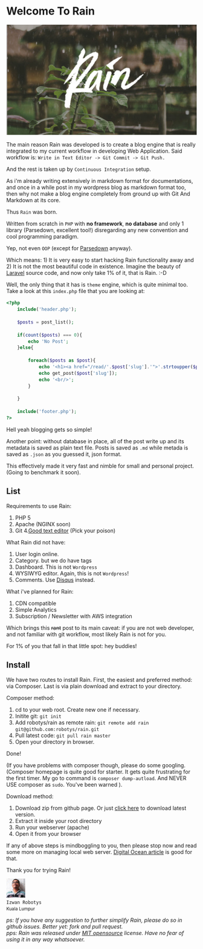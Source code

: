 Welcome To Rain
===

![Photo by Mike Kotsch on Unsplash](/media/welcome-rain.jpg)

The main reason Rain was developed is to create a blog engine that is really integrated to my current workflow in developing Web Application. Said workflow is: `Write in Text Editor -> Git Commit -> Git Push.`

And the rest is taken up by `Continuous Integration` setup.

As i'm already writing extensively in markdown format for documentations, and once in a while post in my wordpress blog as markdown format too, then why not make a blog engine completely from ground up with Git And Markdown at its core.

Thus `Rain` was born.

Written from scratch in `PHP` with **no framework**, **no database** and only 1 library (Parsedown, excellent tool!) disregarding any new convention and cool programming paradigm.

Yep, not even `OOP` (except for [Parsedown](http://parsedown.org) anyway).

Which means: 1) It is very easy to start hacking Rain functionality away and 2) It is not the most beautiful code in existence. Imagine the beauty of [Laravel](http://laravel.com) source code, and now only take 1% of it, that is Rain. :-D

Well, the only thing that it has is `theme` engine, which is quite minimal too. Take a look at this `index.php` file that you are looking at:

```php
<?php 
	include('header.php');
 				
	$posts = post_list();

	if(count($posts) === 0){
		echo 'No Post';
	}else{
		
		foreach($posts as $post){
			echo '<h1><a href="/read/'.$post['slug'].'">'.strtoupper($post['title']).'</a></h1>';
			echo get_post($post['slug']);
			echo '<br/>';
		}

	}

	include('footer.php');
?>
```

Hell yeah blogging gets so simple!

Another point: without database in place, all of the post write up and its metadata is saved as plain text file. Posts is saved as `.md` while metada is saved as `.json` as you guessed it, json format.

This effectively made it very fast and nimble for small and personal project. (Going to benchmark it soon).

List
---

Requirements to use Rain:
1. PHP 5
2. Apache (NGINX soon)
3. Git
4.[Good text editor](http://www.sublimetext.com) (Pick your poison)

What Rain did not have:
1. User login online.
2. Category. but we do have tags
3. Dashboard. This is not `Wordpress`</a>
4. WYSIWYG editor. Again, this is not `Wordpress`!
5. Comments. Use [Disqus](http://disqus.com)</a> instead.

What i've planned for Rain:
1. CDN compatible
2. Simple Analytics
3. Subscription / Newsletter with AWS integration

Which brings this <strike>rant</strike> post to its main caveat: if you are not web developer, and not familiar with git workflow, most likely Rain is not for you.

For 1% of you that fall in that little spot: hey buddies!

Install
---

We have two routes to install Rain. First, the easiest and preferred method: via Composer. Last is via plain download and extract to your directory.

Composer method:
1. cd to your web root. Create new one if necessary.
2. Initite git: `git init`
3. Add robotys/rain as remote rain: `git remote add rain git@github.com:robotys/rain.git`
4. Pull latest code: `git pull rain master`
5. Open your directory in browser.

Done!

(If you have problems with composer though, please do some googling. (Composer homepage is quite good for starter. It gets quite frustrating for the first timer. My go to command is `composer dump-autload`. And NEVER USE composer as `sudo`. You've been warned ).

Download method:

1. Download zip from github page. Or just [click here](https://github.com/robotys/rain/archive/master.zip) to download latest version.
2. Extract it inside your root directory
3. Run your webserver (apache)
4. Open it from your browser

If any of above steps is mindboggling to you, then please stop now and read some more on managing local web server. [Digital Ocean article](https://www.digitalocean.com/community/tutorials/how-to-install-linux-apache-mysql-php-lamp-stack-on-ubuntu-16-04) is good for that.


Thank you for trying Rain!

![Izwan Robotys Cute Face](/media/avatar.jpg)<br/>`Izwan Robotys`<br/><small>Kuala Lumpur</small>

*ps: If you have any suggestion to further simplify Rain, please do so in github issues. Better yet: fork and pull request. <br> pps: Rain was released under [MIT opensource](https://en.wikipedia.org/wiki/MIT_License) license. Have no fear of using it in any way whatsoever.*



